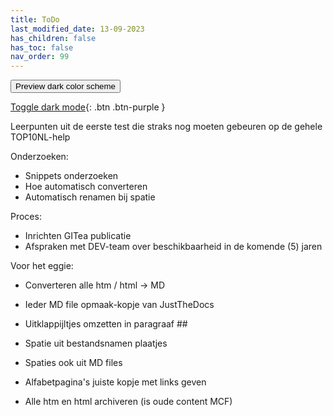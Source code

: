 ```yaml
---
title: ToDo
last_modified_date: 13-09-2023
has_children: false
has_toc: false
nav_order: 99
---
```


<p><button class="btn js-toggle-dark-mode">Preview dark color scheme</button></p><script> const toggleDarkMode = document.querySelector('.js-toggle-dark-mode'); jtd.addEvent(toggleDarkMode, 'click', function(){ if (jtd.getTheme() === 'dark') { jtd.setTheme('light'); toggleDarkMode.textContent = 'Preview dark color scheme'; } else { jtd.setTheme('dark'); toggleDarkMode.textContent = 'Return to the light side'; } }); </script>

[Toggle dark mode](https://just-the-docs.com){: .btn .btn-purple }

Leerpunten uit de eerste test die straks nog moeten gebeuren op de gehele TOP10NL-help

Onderzoeken:
- Snippets onderzoeken
- Hoe automatisch converteren
- Automatisch renamen bij spatie

Proces:
- Inrichten GITea publicatie
- Afspraken met DEV-team over beschikbaarheid in de komende (5) jaren

Voor het eggie:
- Converteren alle htm / html -> MD
- Ieder MD file opmaak-kopje van JustTheDocs
- Uitklappijltjes omzetten in paragraaf ##
- Spatie uit bestandsnamen plaatjes
- Spaties ook uit MD files
- Alfabetpagina's juiste kopje met links geven




- Alle htm en html archiveren (is oude content MCF)

